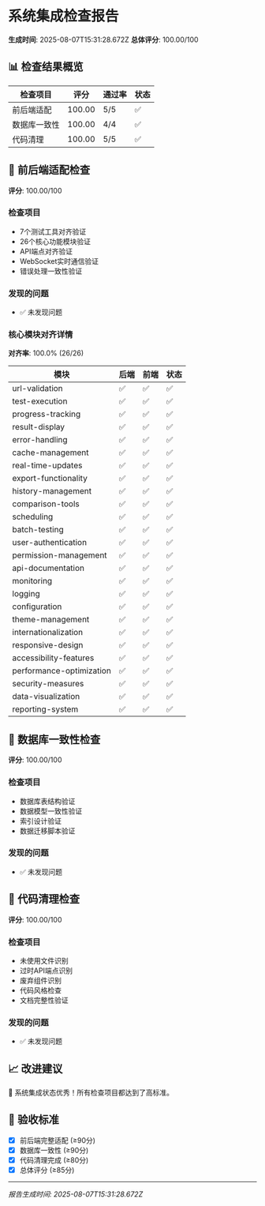 # 系统集成检查报告

**生成时间**: 2025-08-07T15:31:28.672Z
**总体评分**: 100.00/100

## 📊 检查结果概览

| 检查项目 | 评分 | 通过率 | 状态 |
|---------|------|--------|------|
| 前后端适配 | 100.00 | 5/5 | ✅ |
| 数据库一致性 | 100.00 | 4/4 | ✅ |
| 代码清理 | 100.00 | 5/5 | ✅ |

## 🔗 前后端适配检查

**评分**: 100.00/100

### 检查项目
- 7个测试工具对齐验证
- 26个核心功能模块验证
- API端点对齐验证
- WebSocket实时通信验证
- 错误处理一致性验证

### 发现的问题
- ✅ 未发现问题

### 核心模块对齐详情

**对齐率**: 100.0% (26/26)

| 模块 | 后端 | 前端 | 状态 |
|------|------|------|------|
| url-validation | ✅ | ✅ | ✅ |
| test-execution | ✅ | ✅ | ✅ |
| progress-tracking | ✅ | ✅ | ✅ |
| result-display | ✅ | ✅ | ✅ |
| error-handling | ✅ | ✅ | ✅ |
| cache-management | ✅ | ✅ | ✅ |
| real-time-updates | ✅ | ✅ | ✅ |
| export-functionality | ✅ | ✅ | ✅ |
| history-management | ✅ | ✅ | ✅ |
| comparison-tools | ✅ | ✅ | ✅ |
| scheduling | ✅ | ✅ | ✅ |
| batch-testing | ✅ | ✅ | ✅ |
| user-authentication | ✅ | ✅ | ✅ |
| permission-management | ✅ | ✅ | ✅ |
| api-documentation | ✅ | ✅ | ✅ |
| monitoring | ✅ | ✅ | ✅ |
| logging | ✅ | ✅ | ✅ |
| configuration | ✅ | ✅ | ✅ |
| theme-management | ✅ | ✅ | ✅ |
| internationalization | ✅ | ✅ | ✅ |
| responsive-design | ✅ | ✅ | ✅ |
| accessibility-features | ✅ | ✅ | ✅ |
| performance-optimization | ✅ | ✅ | ✅ |
| security-measures | ✅ | ✅ | ✅ |
| data-visualization | ✅ | ✅ | ✅ |
| reporting-system | ✅ | ✅ | ✅ |


## 💾 数据库一致性检查

**评分**: 100.00/100

### 检查项目
- 数据库表结构验证
- 数据模型一致性验证
- 索引设计验证
- 数据迁移脚本验证

### 发现的问题
- ✅ 未发现问题

## 🧹 代码清理检查

**评分**: 100.00/100

### 检查项目
- 未使用文件识别
- 过时API端点识别
- 废弃组件识别
- 代码风格检查
- 文档完整性验证

### 发现的问题
- ✅ 未发现问题

## 📈 改进建议

🎉 系统集成状态优秀！所有检查项目都达到了高标准。

## 🎯 验收标准

- [x] 前后端完整适配 (≥90分)
- [x] 数据库一致性 (≥90分)
- [x] 代码清理完成 (≥80分)
- [x] 总体评分 (≥85分)

---
*报告生成时间: 2025-08-07T15:31:28.672Z*
